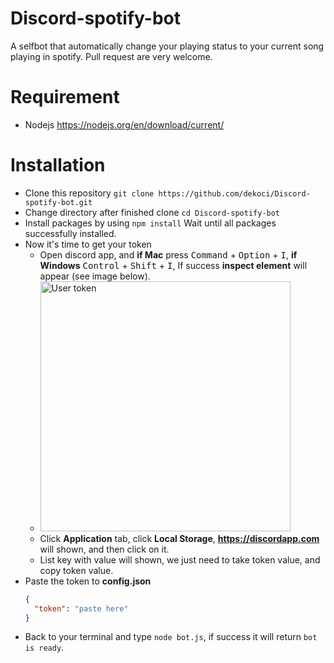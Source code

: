 # Discord-spotify-bot
A selfbot that automatically change your playing status to your current song playing in spotify. Pull request are very welcome.

# Requirement
* Nodejs https://nodejs.org/en/download/current/
  
# Installation
  * Clone this repository ```git clone https://github.com/dekoci/Discord-spotify-bot.git```
  * Change directory after finished clone ```cd Discord-spotify-bot```
  * Install packages by using ```npm install``` Wait until all packages successfully installed.
  * Now it's time to get your token
    * Open discord app, and **if Mac** press <kbd>Command</kbd> + <kbd>Option</kbd> + <kbd>I</kbd>, **if Windows** <kbd>Control</kbd> + <kbd>Shift</kbd> + <kbd>I</kbd>, If success **inspect element** will appear (see image below).
    * [<img width="400" alt="User token" src="https://imgur.com/a/Qwfn7">](https://imgur.com/a/Qwfn7)
    * Click **Application** tab, click **Local Storage**, **https://discordapp.com** will shown, and then click on it.
    * List key with value will shown, we just need to take token value, and copy token value.
  * Paste the token to **config.json**
    ```json
    {
      "token": "paste here"
    }
    ```
  * Back to your terminal and type ```node bot.js```, if success it will return ```bot is ready```.

